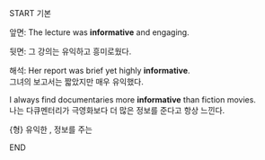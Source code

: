 START
기본

앞면:
The lecture was **informative** and engaging.

뒷면:
그 강의는 유익하고 흥미로웠다.

해석:
Her report was brief yet highly **informative**.  
그녀의 보고서는 짧았지만 매우 유익했다.

I always find documentaries more **informative** than fiction movies.  
나는 다큐멘터리가 극영화보다 더 많은 정보를 준다고 항상 느낀다.

{형} 유익한 , 정보를 주는
<!--ID: 1746523999872-->
END